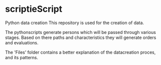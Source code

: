 # scriptieScript
Python data creation
This repository is used for the creation of data. 

The pythonscripts generate persons which will be passed through various stages. Based on there paths and characteristics they will generate orders and evaluations.

The 'Files' folder contains a better explanation of the datacreation proces, and its patterns.